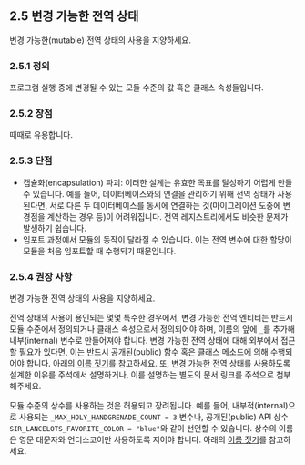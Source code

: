 ## 2.5 변경 가능한 전역 상태
변경 가능한(mutable) 전역 상태의 사용을 지양하세요.

### 2.5.1 정의
프로그램 실행 중에 변경될 수 있는 모듈 수준의 값 혹은 클래스 속성들입니다.

### 2.5.2 장점
때때로 유용합니다.

### 2.5.3 단점
- 캡슐화(encapsulation) 파괴: 이러한 설계는 유효한 목표를 달성하기 어렵게 만들 수 있습니다. 예를 들어, 데이터베이스와의 연결을 관리하기 위해 전역 상태가 사용된다면, 서로 다른 두 데이터베이스를 동시에 연결하는 것(마이그레이션 도중에 변경점을 계산하는 경우 등)이 어려워집니다. 전역 레지스트리에서도 비슷한 문제가 발생하기 쉽습니다.
- 임포트 과정에서 모듈의 동작이 달라질 수 있습니다. 이는 전역 변수에 대한 할당이 모듈을 처음 임포트할 때 수행되기 때문입니다.

### 2.5.4 권장 사항
변경 가능한 전역 상태의 사용을 지양하세요.

전역 상태의 사용이 용인되는 몇몇 특수한 경우에서, 변경 가능한 전역 엔티티는 반드시 모듈 수준에서 정의되거나 클래스 속성으로서 정의되어야 하며, 이름의 앞에 `_`를 추가해 내부(internal) 변수로 만들어져야 합니다. 변경 가능한 전역 상태에 대해 외부에서 접근할 필요가 있다면, 이는 반드시 공개된(public) 함수 혹은 클래스 메소드에 의해 수행되어야 합니다. 아래의 [이름 짓기](https://google.github.io/styleguide/pyguide.html#s3.16-naming)를 참고하세요. 또, 변경 가능한 전역 상태를 사용하도록 설계한 이유를 주석에서 설명하거나, 이를 설명하는 별도의 문서 링크를 주석으로 첨부해주세요.

모듈 수준의 상수를 사용하는 것은 허용되고 장려됩니다. 예를 들어, 내부적(internal)으로 사용되는 `_MAX_HOLY_HANDGRENADE_COUNT = 3` 변수나, 공개된(public) API 상수 `SIR_LANCELOTS_FAVORITE_COLOR = "blue"`와 같이 선언할 수 있습니다. 상수의 이름은 영문 대문자와 언더스코어만 사용하도록 지어야 합니다. 아래의 [이름 짓기](https://google.github.io/styleguide/pyguide.html#s3.16-naming)를 참고하세요.
